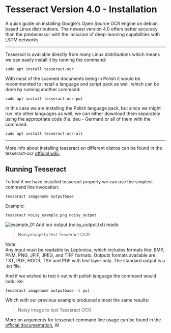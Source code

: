 
Tesseract Version 4.0 - Installation
======
A quick guide on installing Google's Open Source OCR engine on debian based Linux distributions. 
The newest version 4.0 offers better accuracy than the predecessor with the inclusion of deep-learning capabilities with LSTM networks 
***

Tesseract is available directly from many Linux distributions which means we can easily install it by running the command: 

```
sudo apt install tesseract-ocr
```
With most of the scanned documents being in Polish it would be recommended to install a language and script pack as well, which can be done by running another command:
```
sudo apt install tesseract-ocr-pol
```
In this case we are installing the Polish language pack, but since we might run into other languages as well, we can either download them separately using the appropriate code (f.e. deu - German) or all of them with the command:
```
sudo apt install tesseract-ocr-all
``` 
***
More info about installing tesseract on different distros can be found in the tesseract-ocr  [official wiki.](https://github.com/tesseract-ocr/tesseract/wiki)
 
 ## Running Tesseract
To test if we have installed tesseract properly we can use the simplest command line invocation:

```
tesseract imagename outputbase 
```
Example: 
```
tesseract noisy_example.png noisy_output
```
![example_01](https://user-images.githubusercontent.com/34404522/69370594-88efbb80-0c9e-11ea-8d40-5261d3cf92f0.png)
And our output (noisy_output.txt) reads: 
>Noisyimage 
>to test
Tesseract OCR



Note:  
Any input must be readable by Leptonica, which includes formats like: BMP, PNM, PNG, JFIF, JPEG, and TIFF formats. 
Outputs formats available are: TXT, PDF, HOCR, TSV and PDF with text layer only. The standard output is a .txt file. 

And if we wished to test it out with polish language the command would look like:
```
tesseract imagename outputbase -l pol
```
Which with our previous example produced almost the same results: 
>Noisy image
to test
Tesseract OCR

More on arguments for tesseract command line usage can be found in the [official documentation.](https://github.com/tesseract-ocr/tesseract/wiki/Command-Line-Usage)
W
